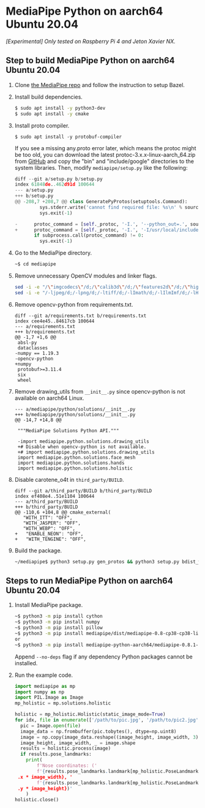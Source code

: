 # MediaPipe Python on aarch64 Ubuntu 20.04

*[Experimental] Only tested on Raspberry Pi 4 and Jeton Xavier NX.*

## Step to build MediaPipe Python on aarch64 Ubuntu 20.04

1.  Clone [the MediaPipe repo](https://github.com/google/mediapipe) and follow
    the instruction to setup Bazel.

2.  Install build dependencies.

    ```bash
    $ sudo apt install -y python3-dev
    $ sudo apt install -y cmake
    ```

3.  Install proto compiler.

    ```
    $ sudo apt install -y protobuf-compiler
    ```

    If you see a missing any.proto error later, which means the protoc might be
    too old, you can download the latest protoc-3.x.x-linux-aarch_64.zip from
    [GitHub](https://github.com/protocolbuffers/protobuf/releases) and copy the
    "bin" and "include/google" directories to the system libraries. Then, modify
    `mediapipe/setup.py` like the following:

    ```python
    diff --git a/setup.py b/setup.py
    index 61848de..462d91d 100644
    --- a/setup.py
    +++ b/setup.py
    @@ -208,7 +208,7 @@ class GeneratePyProtos(setuptools.Command):
             sys.stderr.write('cannot find required file: %s\n' % source)
             sys.exit(-1)

    -      protoc_command = [self._protoc, '-I.', '--python_out=.', source]
    +      protoc_command = [self._protoc, '-I.', '-I/usr/local/include', '--python_out=.', source]
           if subprocess.call(protoc_command) != 0:
             sys.exit(-1)

    ```

4.  Go to the MediaPipe directory.

    ```bash
    ~$ cd mediapipe
    ```

5.  Remove unnecessary OpenCV modules and linker flags.

    ```bash
    sed -i -e "/\"imgcodecs\"/d;/\"calib3d\"/d;/\"features2d\"/d;/\"highgui\"/d;/\"video\"/d;/\"videoio\"/d" third_party/BUILD
    sed -i -e "/-ljpeg/d;/-lpng/d;/-ltiff/d;/-lImath/d;/-lIlmImf/d;/-lHalf/d;/-lIex/d;/-lIlmThread/d;/-lrt/d;/-ldc1394/d;/-lavcodec/d;/-lavformat/d;/-lavutil/d;/-lswscale/d;/-lavresample/d" third_party/BUILD
    ```

6.  Remove opencv-python from requirements.txt.

    ```
    diff --git a/requirements.txt b/requirements.txt
    index cee4e45..84617cb 100644
    --- a/requirements.txt
    +++ b/requirements.txt
    @@ -1,7 +1,6 @@
     absl-py
     dataclasses
    -numpy == 1.19.3
    -opencv-python
    +numpy
     protobuf>=3.11.4
     six
     wheel
    ```

7.  Remove drawing_utils from `__init__.py` since opencv-python is not available
    on aarch64 Linux.

    ```
    --- a/mediapipe/python/solutions/__init__.py
    +++ b/mediapipe/python/solutions/__init__.py
    @@ -14,7 +14,8 @@

     """MediaPipe Solutions Python API."""

     -import mediapipe.python.solutions.drawing_utils
     +# Disable when opencv-python is not available.
     +# import mediapipe.python.solutions.drawing_utils
     import mediapipe.python.solutions.face_mesh
     import mediapipe.python.solutions.hands
     import mediapipe.python.solutions.holistic
    ```

8.  Disable carotene_o4t in `third_party/BUILD`.

    ```
    diff --git a/third_party/BUILD b/third_party/BUILD
    index ef408e4..51e1104 100644
    --- a/third_party/BUILD
    +++ b/third_party/BUILD
    @@ -110,6 +104,8 @@ cmake_external(
       "WITH_ITT": "OFF",
       "WITH_JASPER": "OFF",
       "WITH_WEBP": "OFF",
    +   "ENABLE_NEON": "OFF",
    +   "WITH_TENGINE": "OFF",
    ```

9.  Build the package.

    ```bash
    ~/mediapipe$ python3 setup.py gen_protos && python3 setup.py bdist_wheel
    ```

## Steps to run MediaPipe Python on aarch64 Ubuntu 20.04

1.  Install MediaPipe package.

    ```bash
    ~$ python3 -m pip install cython
    ~$ python3 -m pip install numpy
    ~$ python3 -m pip install pillow
    ~$ python3 -m pip install mediapipe/dist/mediapipe-0.8-cp38-cp38-linux_aarch64.whl
    or 
    ~$ python3 -m pip install mediapipe-python-aarch64/mediapipe-0.8.1-cp38-cp38-linux_aarch64.whl
    ```

    Append `--no-deps` flag if any dependency Python packages cannot be installed.

2.  Run the example code.

    ```python
    import mediapipe as mp
    import numpy as np
    import PIL.Image as Image
    mp_holistic = mp.solutions.holistic

    holistic = mp_holistic.Holistic(static_image_mode=True)
    for idx, file in enumerate(['/path/to/pic.jpg', '/path/to/pic2.jpg']):
      pic = Image.open(file)
      image_data = np.frombuffer(pic.tobytes(), dtype=np.uint8)
      image = np.copy(image_data.reshape((image_height, image_width, 3))[:,:,::-1])
      image_height, image_width, _ = image.shape
      results = holistic.process(image)
      if results.pose_landmarks:
        print(
            f'Nose coordinates: ('
            f'{results.pose_landmarks.landmark[mp_holistic.PoseLandmark.NOSE]\
     .x * image_width}, '
            f'{results.pose_landmarks.landmark[mp_holistic.PoseLandmark.NOSE]\
     .y * image_height})'
        )
    holistic.close()
    ```
